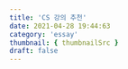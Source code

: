 ```yaml
---
title: 'CS 강의 추천'
date: 2021-04-28 19:44:63
category: 'essay'
thumbnail: { thumbnailSrc }
draft: false
---
```


